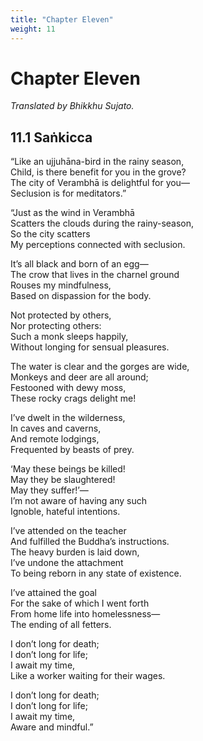 ```yaml
---
title: "Chapter Eleven"
weight: 11
---
```


# Chapter Eleven

*Translated by Bhikkhu Sujato.*

## 11.1 Saṅkicca  

“Like an ujjuhāna-bird in the rainy season,  
Child, is there benefit for you in the grove?  
The city of Verambhā is delightful for you—  
Seclusion is for meditators.”  

“Just as the wind in Verambhā  
Scatters the clouds during the rainy-season,  
So the city scatters  
My perceptions connected with seclusion.  

It’s all black and born of an egg—  
The crow that lives in the charnel ground  
Rouses my mindfulness,  
Based on dispassion for the body.  

Not protected by others,  
Nor protecting others:  
Such a monk sleeps happily,  
Without longing for sensual pleasures.  

The water is clear and the gorges are wide,  
Monkeys and deer are all around;  
Festooned with dewy moss,  
These rocky crags delight me!  

I’ve dwelt in the wilderness,  
In caves and caverns,  
And remote lodgings,  
Frequented by beasts of prey.  

‘May these beings be killed!  
May they be slaughtered!  
May they suffer!’—  
I’m not aware of having any such  
Ignoble, hateful intentions.  

I’ve attended on the teacher  
And fulfilled the Buddha’s instructions.  
The heavy burden is laid down,  
I’ve undone the attachment  
To being reborn in any state of existence.  

I’ve attained the goal  
For the sake of which I went forth  
From home life into homelessness—  
The ending of all fetters.  

I don’t long for death;  
I don’t long for life;  
I await my time,  
Like a worker waiting for their wages.  

I don’t long for death;  
I don’t long for life;  
I await my time,  
Aware and mindful.”  
